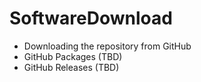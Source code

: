 # SoftwareDownload

- Downloading the repository from GitHub
- GitHub Packages (TBD)
- GitHub Releases (TBD)
